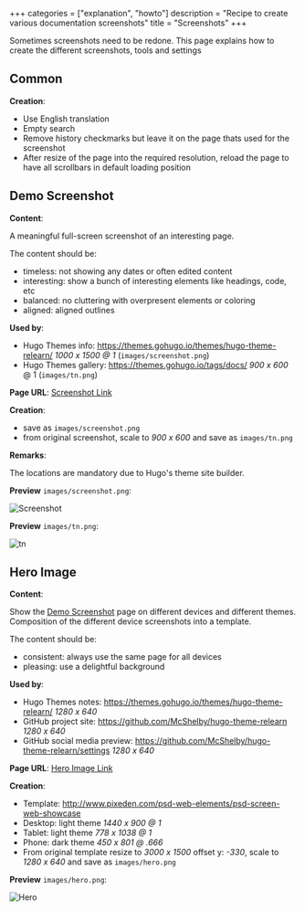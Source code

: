 +++
categories = ["explanation", "howto"]
description = "Recipe to create various documentation screenshots"
title = "Screenshots"
+++

Sometimes screenshots need to be redone. This page explains how to create the different screenshots, tools and settings

## Common

**Creation**:

- Use English translation
- Empty search
- Remove history checkmarks but leave it on the page thats used for the screenshot
- After resize of the page into the required resolution, reload the page to have all scrollbars in default loading position

## Demo Screenshot

**Content**:

A meaningful full-screen screenshot of an interesting page.

The content should be:

- timeless: not showing any dates or often edited content
- interesting: show a bunch of interesting elements like headings, code, etc
- balanced: no cluttering with overpresent elements or coloring
- aligned: aligned outlines

**Used by**:

- Hugo Themes info: https://themes.gohugo.io/themes/hugo-theme-relearn/ _1000 x 1500 @ 1_ (`images/screenshot.png`)
- Hugo Themes gallery: https://themes.gohugo.io/tags/docs/ _900 x 600_ @ 1 (`images/tn.png`)

**Page URL**: [Screenshot Link](shortcodes/notice)

**Creation**:

- save as `images/screenshot.png`
- from original screenshot, scale to _900 x 600_ and save as `images/tn.png`

**Remarks**:

The locations are mandatory due to Hugo's theme site builder.

**Preview** `images/screenshot.png`:

![Screenshot](/images/screenshot.png?width=50%25&height=50%25)

**Preview** `images/tn.png`:

![tn](/images/tn.png?width=50%25&height=50%25)

## Hero Image

**Content**:

Show the [Demo Screenshot](#demo-screenshot) page on different devices and different themes. Composition of the different device screenshots into a template.

The content should be:

- consistent: always use the same page for all devices
- pleasing: use a delightful background

**Used by**:

- Hugo Themes notes: https://themes.gohugo.io/themes/hugo-theme-relearn/               _1280 x 640_
- GitHub project site: https://github.com/McShelby/hugo-theme-relearn                  _1280 x 640_
- GitHub social media preview: https://github.com/McShelby/hugo-theme-relearn/settings _1280 x 640_

**Page URL**: [Hero Image Link](shortcodes/notice)

**Creation**:

- Template: http://www.pixeden.com/psd-web-elements/psd-screen-web-showcase
- Desktop: light theme _1440 x 900 @ 1_
- Tablet: light theme _778 x 1038 @ 1_
- Phone: dark theme _450 x 801 @ .666_
- From original template resize to _3000 x 1500_ offset y: _-330_, scale to _1280 x 640_ and save as `images/hero.png`

**Preview** `images/hero.png`:

![Hero](/images/hero.png?width=50%25&height=50%25)
